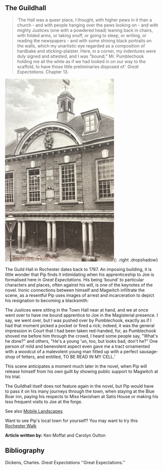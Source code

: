 <param ve-config style="article">

## The Guildhall

>‘The Hall was a queer place, I thought, with higher pews in it than a church - and with people hanging over the pews looking on - and with mighty Justices (one with a powdered head) leaning back in chairs, with folded arms, or taking snuff, or going to sleep, or writing, or reading the newspapers - and with some shining black portraits on the walls, which my unartistic eye regarded as a composition of hardbake and sticking-plaister. Here, in a corner, my indentures were duly signed and attested, and I was "bound;" Mr. Pumblechook holding me all the while as if we had looked in on our way to the scaffold, to have those little preliminaries disposed of.’ _Great Expectations_. Chapter 13.

![The Guildhall - Reproduced from an original F. Frith & Co postcard.](images/guildhallrochester.JPG){: .right .dropshadow}

The Guild Hall in Rochester dates back to 1787. An imposing building, it is little wonder that Pip finds it intimidating  when his apprenticeship to Joe is formalised here in _Great Expectations_. His being ‘bound’ to particular characters and places, often against his will, is one of the keynotes of the novel. Ironic connections between himself and Magwitch infiltrate the scene, as a resentful Pip uses images of arrest and incarceration to depict his resignation to becoming a blacksmith:

The Justices were sitting in the Town Hall near at hand, and we at once went over to have me bound apprentice to Joe in the Magisterial presence. I say, we went over, but I was pushed over by Pumblechook, exactly as if I had that moment picked a pocket or fired a rick; indeed, it was the general impression in Court that I had been taken red-handed, for, as Pumblechook shoved me before him through the crowd, I heard some people say, "What's he done?" and others, "He's a young 'un, too, but looks bad, don't he?” One person of mild and benevolent aspect even gave me a tract ornamented with a woodcut of a malevolent young man fitted up with a perfect sausage-shop of fetters, and entitled, TO BE READ IN MY CELL.’

This scene anticipates a moment much later in the novel, when Pip will release himself from his own guilt by showing public support to Magwitch at his trial. 

The Guildhall itself does not feature again in the novel, but Pip would have to pass it on his many journeys through the town, when staying at the Blue Boar inn, paying his respects to Miss Havisham at Satis House or making his less frequent visits to Joe at the forge.


See also [Mobile Landscapes](/dickens/mobile-landscapes)

Want to see Pip's local town for yourself? You may want to try this [Rochester Walk](https://explorekent.org/activities/rochester-walk-a-feast-of-fine-architecture/)

**Article written by:** Ken Moffat and Carolyn Oulton

## Bibliography
Dickens, Charles. _Great Expectations_ ''Great Expectations.''
